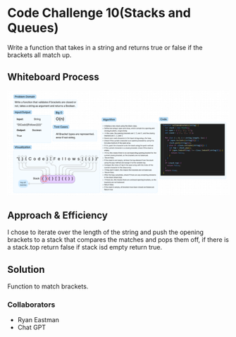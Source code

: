 # Code Challenge 10(Stacks and Queues)  

Write a function that takes in a string and returns true or false if the brackets all match up.  

## Whiteboard Process

![Code Challenge 13](./CC13Whitboard.png)

## Approach & Efficiency  

I chose to iterate over the length of the string and push the opening brackets to a stack that compares the matches and pops them off, if there is a stack.top return false if stack isd empty return true.

## Solution  

Function to match brackets.  

### Collaborators

- Ryan Eastman
- Chat GPT
